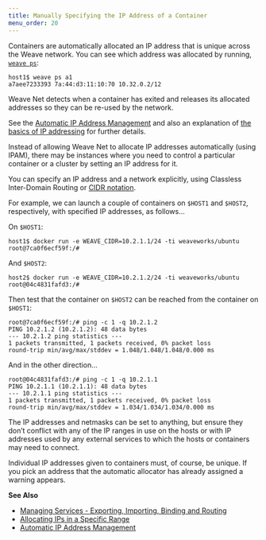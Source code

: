 ```yaml
---
title: Manually Specifying the IP Address of a Container
menu_order: 20
---
```


Containers are automatically allocated an IP address that is unique across the Weave network. You can see which address was allocated by running, [`weave ps`](/site/troubleshooting.md#weave-status):

    host1$ weave ps a1
    a7aee7233393 7a:44:d3:11:10:70 10.32.0.2/12

Weave Net detects when a container has exited and releases its allocated addresses so they can be re-used by the network.

See the [Automatic IP Address Management](/site/ipam.md) and also an explanation of [the basics of IP addressing](/site/how-it-works/ip-addresses.md) for further details.

Instead of allowing Weave Net to allocate IP addresses automatically (using IPAM), there may be instances where you need to control a particular container or a cluster by setting an IP address for it.  

You can specify an IP address and a network explicitly, using Classless Inter-Domain Routing or [CIDR notation](https://en.wikipedia.org/wiki/Classless_Inter-Domain_Routing).

For example, we can launch a couple of containers on `$HOST1` and
`$HOST2`, respectively, with specified IP addresses, as follows...

On `$HOST1`:

    host1$ docker run -e WEAVE_CIDR=10.2.1.1/24 -ti weaveworks/ubuntu
    root@7ca0f6ecf59f:/#

And `$HOST2`:

    host2$ docker run -e WEAVE_CIDR=10.2.1.2/24 -ti weaveworks/ubuntu
    root@04c4831fafd3:/#

Then test that the container on `$HOST2` can be reached from the container on `$HOST1`:

    root@7ca0f6ecf59f:/# ping -c 1 -q 10.2.1.2
    PING 10.2.1.2 (10.2.1.2): 48 data bytes
    --- 10.2.1.2 ping statistics ---
    1 packets transmitted, 1 packets received, 0% packet loss
    round-trip min/avg/max/stddev = 1.048/1.048/1.048/0.000 ms

And in the other direction...

    root@04c4831fafd3:/# ping -c 1 -q 10.2.1.1
    PING 10.2.1.1 (10.2.1.1): 48 data bytes
    --- 10.2.1.1 ping statistics ---
    1 packets transmitted, 1 packets received, 0% packet loss
    round-trip min/avg/max/stddev = 1.034/1.034/1.034/0.000 ms

The IP addresses and netmasks can be set to anything, but ensure they don’t conflict with any of the IP ranges in use on the hosts or with IP addresses used by any external services to which the hosts or containers may need to connect. 

Individual IP addresses given to containers must, of course, be unique. If you pick an address that the automatic allocator has already assigned a warning appears.

**See Also**

 * [Managing Services - Exporting, Importing, Binding and Routing](/site/using-weave/service-management.md)
 * [Allocating IPs in a Specific Range](/site/using-weave/configuring-weave.md) 
 * [Automatic IP Address Management](/site/ipam.md)   

